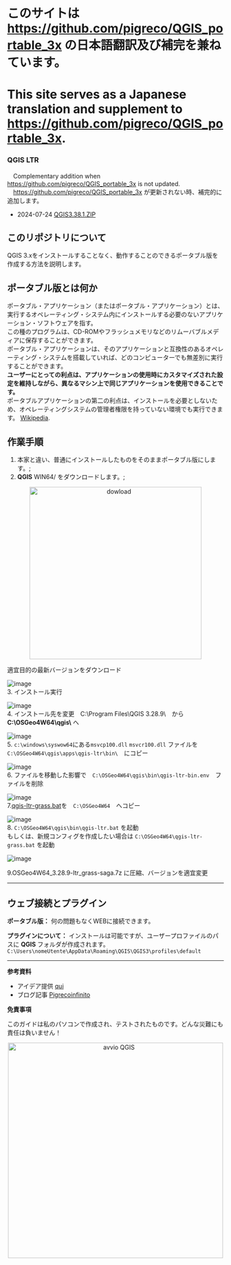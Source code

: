 # このサイトは　https://github.com/pigreco/QGIS_portable_3x の日本語翻訳及び補完を兼ねています。
# This site serves as a Japanese translation and supplement to https://github.com/pigreco/QGIS_portable_3x.
### QGIS LTR
　Complementary addition when https://github.com/pigreco/QGIS_portable_3x is not updated.  
　https://github.com/pigreco/QGIS_portable_3x が更新されない時、補完的に追加します。  

  - 2024-07-24 [QGIS3.38.1.ZIP](https://drive.google.com/file/d/1nPfazBSrF2YUhebiYYUDcHsqxZYd7FBt/view?usp=drive_link)

## このリポジトリについて

 QGIS 3.xをインストールすることなく、動作することのできるポータブル版を作成する方法を説明します。  

## ポータブル版とは何か

ポータブル・アプリケーション（またはポータブル・アプリケーション）とは、実行するオペレーティング・システム内にインストールする必要のないアプリケーション・ソフトウェアを指す。  
この種のプログラムは、CD-ROMやフラッシュメモリなどのリムーバブルメディアに保存することができます。  
ポータブル・アプリケーションは、そのアプリケーションと互換性のあるオペレーティング・システムを搭載していれば、どのコンピューターでも無差別に実行することができます。  
**ユーザーにとっての利点は、アプリケーションの使用時にカスタマイズされた設定を維持しながら、異なるマシン上で同じアプリケーションを使用できることです。**  
ポータブルアプリケーションの第二の利点は、インストールを必要としないため、オペレーティングシステムの管理者権限を持っていない環境でも実行できます。 [Wikipedia](https://it.wikipedia.org/wiki/Applicazione_portabile).

## 作業手順

 1. 本家と違い、普通にインストールしたものをそのままポータブル版にします。;
 2. **QGIS** WIN64/ をダウンロードします。;
<p align="center"> <a href="http://download.osgeo.org/qgis/" target="_blank"><img src="./imgs/img_01.png" width="400" title="dowload"></a>
</p>
 適宜目的の最新バージョンをダウンロード  

 ![image](https://github.com/yamamoto-ryuzo/QGIS_portable_3x/assets/86514652/7774c212-199e-486f-b60f-a6babe394262)  
 3. インストール実行

 ![image](https://github.com/yamamoto-ryuzo/QGIS_portable_3x/assets/86514652/5504b88e-87e8-4760-87fb-0da0fdb7b83d)   
 4. インストール先を変更　C:\Program Files\QGIS 3.28.9\　から **C:\OSGeo4W64\qgis\\** へ    

![image](https://github.com/yamamoto-ryuzo/QGIS_portable_3x/assets/86514652/d25b35cd-eae4-48ff-8a6d-7b2d92b72b3f)  
 5. `c:\windows\syswow64`にある`msvcp100.dll` `msvcr100.dll` ファイルを `C:\OSGeo4W64\qgis\apps\qgis-ltr\bin\`　にコピー  

![image](https://github.com/yamamoto-ryuzo/QGIS_portable_3x/assets/86514652/5eb8abd2-1e84-4277-8cdf-f691b905c4bd)  
 6. ファイルを移動した影響で　`C:\OSGeo4W64\qgis\bin\qgis-ltr-bin.env`　ファイルを削除

![image](https://github.com/yamamoto-ryuzo/QGIS_portable_3x/assets/86514652/2e24d899-5c9b-4666-9b88-24ee87d5cc23)  
 7.[qgis-ltr-grass.bat](https://github.com/yamamoto-ryuzo/QGIS_portable_3x/blob/master/qgis-ltr-grass.bat)を　`C:\OSGeo4W64`　へコピー  
 
![image](https://github.com/yamamoto-ryuzo/QGIS_portable_3x/assets/86514652/93223237-dcc3-4c2a-a47b-f79a47089194)  
 8. `C:\OSGeo4W64\qgis\bin\qgis-ltr.bat` を起動   
  もしくは、新規コンフィグを作成したい場合は `C:\OSGeo4W64\qgis-ltr-grass.bat` を起動  

![image](https://github.com/yamamoto-ryuzo/QGIS_portable_3x/assets/86514652/29fd640f-b0ad-4f53-8c6d-684b0dda9f65)  

 9.OSGeo4W64_3.28.9-ltr_grass-saga.7z に圧縮、バージョンを適宜変更

---
## ウェブ接続とプラグイン

**ポータブル版：** 何の問題もなくWEBに接続できます。

**プラグインについて：** インストールは可能ですが、ユーザープロファイルのパスに **QGIS** フォルダが作成されます。 `C:\Users\nomeUtente\AppData\Roaming\QGIS\QGIS3\profiles\default`

---

**参考資料**

- アイデア提供 [qui](https://www.youtube.com/watch?v=iWbB0WPn6rM)
- ブログ記事 [Pigrecoinfinito](https://pigrecoinfinito.wordpress.com/2019/02/26/creare-una-versione-portable-di-qgis-2-18-ltr/)

**免責事項**

このガイドは私のパソコンで作成され、テストされたものです。どんな災難にも責任は負いません！

<p align="center"> <a href="https://giphy.com/explore/free-gif" target="_blank"><img src="./imgs/giphy.gif" width="500" title="avvio QGIS"></a>
</p>
